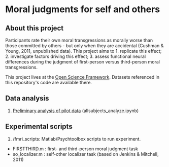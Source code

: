 # Moral judgments for self and others

## About this project

Participants rate their own moral transgressions as morally worse than those committed by others - but only when they are accidental (Cushman & Young, 2011, unpublished data). This project aims to 1. replicate this effect; 2. investigate factors driving this effect; 3. assess functional neural differences during the judgment of first-person versus third-person moral transgressions.

This project lives at the [Open Science Framework](https://osf.io/tht5j/). Datasets referenced in this repository's code are available there.

## Data analysis

1.  [Preliminary analysis of pilot data](http://bl.ocks.org/emily-wasserman/807b5ca4c9f494831ae15c83dfae39c1) (allsubjects_analyze.ipynb)

## Experimental scripts

1. /fmri_scripts: Matlab/Psychtoolbox scripts to run experiment.
  * FIRSTTHIRD.m : first- and third-person moral judgment task
  * so_localizer.m : self-other localizer task (based on Jenkins & Mitchell, 2011)